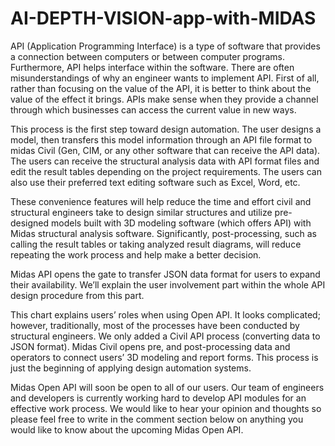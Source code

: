 # AI-DEPTH-VISION-app-with-MIDAS
API (Application Programming Interface) is a type of software that provides a connection between computers or between computer programs. Furthermore, API helps interface within the software. There are often misunderstandings of why an engineer wants to implement API. First of all, rather than focusing on the value of the API, it is better to think about the value of the effect it brings. APIs make sense when they provide a channel through which businesses can access the current value in new ways.

This process is the first step toward design automation. The user designs a model, then transfers this model information through an API file format to midas Civil (Gen, CIM, or any other software that can receive the API data). The users can receive the structural analysis data with API format files and edit the result tables depending on the project requirements. The users can also use their preferred text editing software such as Excel, Word, etc.

These convenience features will help reduce the time and effort civil and structural engineers take to design similar structures and utilize pre-designed models built with 3D modeling software (which offers API) with Midas structural analysis software. Significantly, post-processing, such as calling the result tables or taking analyzed result diagrams, will reduce repeating the work process and help make a better decision. 

Midas API opens the gate to transfer JSON data format for users to expand their availability. We’ll explain the user involvement part within the whole API design procedure from this part.

This chart explains users’ roles when using Open API. It looks complicated; however, traditionally, most of the processes have been conducted by structural engineers. We only added a Civil API process (converting data to JSON format). Midas Civil opens pre, and post-processing data and operators to connect users’ 3D modeling and report forms. This process is just the beginning of applying design automation systems. 

Midas Open API will soon be open to all of our users. Our team of engineers and developers is currently working hard to develop API modules for an effective work process. We would like to hear your opinion and thoughts so please feel free to write in the comment section below on anything you would like to know about the upcoming Midas Open API.
